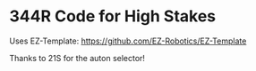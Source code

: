 # 344R Code for High Stakes

Uses EZ-Template: https://github.com/EZ-Robotics/EZ-Template

Thanks to 21S for the auton selector!
